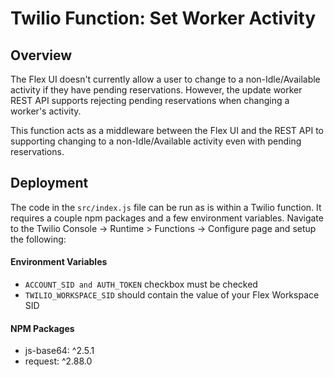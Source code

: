 # Twilio Function: Set Worker Activity
## Overview
The Flex UI doesn't currently allow a user to change to a non-Idle/Available activity if they have pending reservations. However, the update worker REST API supports rejecting pending reservations when changing a worker's activity. 

This function acts as a middleware between the Flex UI and the REST API to supporting changing to a non-Idle/Available activity even with pending reservations.

## Deployment
The code in the `src/index.js` file can be run as is within a Twilio function. It requires a couple npm packages and a few environment variables. Navigate to the Twilio Console -> Runtime > Functions -> Configure page and setup the following:

#### Environment Variables
* `ACCOUNT_SID and AUTH_TOKEN` checkbox must be checked
* `TWILIO_WORKSPACE_SID` should contain the value of your Flex Workspace SID

#### NPM Packages
* js-base64: ^2.5.1
* request: ^2.88.0

